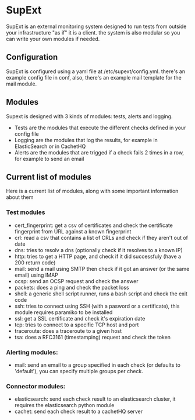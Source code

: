 # SupExt

SupExt is an external monitoring system designed to run tests from outside your infrastructure "as if" it is a client. the system is also modular so you can write your own modules if needed.

## Configuration
SupExt is configured using a yaml file at /etc/supext/config.yml. there's an example config file in conf, also, there's an example mail template for the mail module.

## Modules
Supext is designed with 3 kinds of modules: tests, alerts and logging.
* Tests are the modules that execute the different checks defined in your config file
* Logging are the modules that log the results, for example in ElasticSearch or in CachetHQ
* Alerts are the modules that are trigged if a check fails 2 times in a row, for example to send an email

## Current list of modules
Here is a current list of modules, along with some important information about them

### Test modules

* cert_fingerprint: get a csv of certificates and check the certificate fingerprint from URL against a known fingerprint
* crl: read a csv that contains a list of CRLs and check if they aren't out of date
* dns: tries to resolv a dns (optionally check if it resolves to a known IP)
* http: tries to get a HTTP page, and check if it did successfuly (have a 200 return code)
* mail: send a mail using SMTP then check if it got an answer (or the same email) using IMAP
* ocsp: send an OCSP request and check the answer
* packets: does a ping and check the packet loss
* shell: a generic shell script runner, runs a bash script and check the exit code
* ssh: tries to connect using SSH (with a pasword or a certificate), this module requires paramiko to be installed
* ssl: get a SSL certificate and check it's expiration date
* tcp: tries to connect to a specific TCP host and port
* traceroute: does a traceroute to a given host
* tsa: does a RFC3161 (timestamping) request and check the token

### Alerting modules:

* mail: send an email to a group specified in each check (or defaults to 'default'), you can specify multiple groups per check.

### Connector modules:

* elasticsearch: send each check result to an elasticsearch cluster, it requires the elasticsearch python module
* cachet: send each check result to a cachetHQ server
